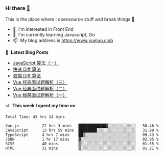 ### Hi there <a href="https://www.yueluo.club/"> 👋 </a>
This is the place where I opensource stuff and break things :rofl:

- 👀 &nbsp;I’m interested in Front End
- 🌱 &nbsp;I’m currently learning Javascript, Go
- 📫 &nbsp;My blog address is https://www.yueluo.club

📕 &nbsp;**Latest Blog Posts**

<!-- BLOG-POST-LIST:START -->
- [JavaScript 算法（一）](https://www.yueluo.club/detail?articleId=62b90851575e94382e420f66)
- [快速 Diff 算法](https://www.yueluo.club/detail?articleId=62b675c4106aa1400faa7ef8)
- [双端 Diff 算法](https://www.yueluo.club/detail?articleId=62b1c6d3106aa1400faa59f5)
- [Vue 经典面试题解析（三）](https://www.yueluo.club/detail?articleId=62abbcd0106aa1400faa2f4a)
- [Vue 经典面试题解析（二）](https://www.yueluo.club/detail?articleId=62aa74a7106aa1400faa2756)
- [Vue 经典面试题解析（一）](https://www.yueluo.club/detail?articleId=62aa71ec106aa1400faa26fb)
<!-- BLOG-POST-LIST:END -->

📊 &nbsp;**This week I spent my time on**

<!--START_SECTION:waka-->

```text
Total Time: 43 hrs 14 mins

Vue.js          22 hrs 3 mins   ████████████▓░░░░░░░░░░░░   50.46 %
JavaScript      13 hrs 59 mins  ████████░░░░░░░░░░░░░░░░░   31.99 %
TypeScript      4 hrs 7 mins    ██▒░░░░░░░░░░░░░░░░░░░░░░   09.43 %
JSON            1 hr 17 mins    ▓░░░░░░░░░░░░░░░░░░░░░░░░   02.95 %
SCSS            40 mins         ▒░░░░░░░░░░░░░░░░░░░░░░░░   01.55 %
HTML            31 mins         ▒░░░░░░░░░░░░░░░░░░░░░░░░   01.21 %
```

<!--END_SECTION:waka-->